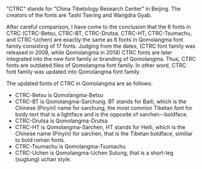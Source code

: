 "CTRC" stands for "China Tibetology Research Center" in Beijing. The creators of the fonts are Tashi Tsering and Wangdra Gyab. 

After careful comparison, I have come to the conclusion that the 6 fonts in CTRC (CTRC-Betsu, CTRC-BT, CTRC-Drutsa, CTRC-HT, CTRC-Tsumachu, and CTRC-Uchen) are exactly the same as 6 fonts in Qomolangma font family consisting of 17 fonts. Judging from the dates, (CTRC font family was released in 2008, while Qomolangma in 2014) CTRC fonts are later integrated into the new font family or branding of Qomolangma. Thus, CTRC fonts are outdated files of Qomolangma font family. In other word, CTRC font family was updated into Qomolangma font family.

The updated fonts of CTRC in Qomolangma are as follows: 
- CTRC-Betsu is Qomolangma-Betsu
- CTRC-BT is Qomolangma-Sarchung. BT stands for Baiti, which is the Chinese  (Pinyin) name for sarchung, the most common Tibetan font for body text that is a lightface and is the opposite of sarchen--boldface. 
- CTRC-Drutsa is Qomolangma-Drutsa
- CTRC-HT is Qomolangma-Sarchen, HT stands for Heiti, which is the Chinese name (Pinyin) for sarchen, that is the Tibetan boldface, similiar to bold roman fonts. 
- CTRC-Tsumachu is Qomolangma-Tsumachu
- CTRC-Uchen is Qomolangma-Uchen Sutung, that is a short-leg (sugtung) uchan style. 
